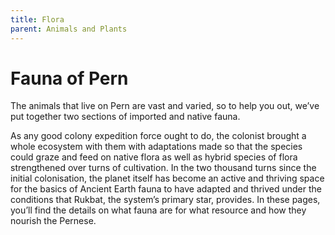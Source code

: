 ```yaml
---
title: Flora
parent: Animals and Plants
---
```


# Fauna of Pern

The animals that live on Pern are vast and varied, so to help you out, we’ve put together two sections of imported and native fauna.

As any good colony expedition force ought to do, the colonist brought a whole ecosystem with them with adaptations made so that the species could graze and feed on native flora as well as hybrid species of flora strengthened over turns of cultivation. In the two thousand turns since the initial colonisation, the planet itself has become an active and thriving space for the basics of Ancient Earth fauna to have adapted and thrived under the conditions that Rukbat, the system’s primary star, provides. In these pages, you’ll find the details on what fauna are for what resource and how they nourish the Pernese.

